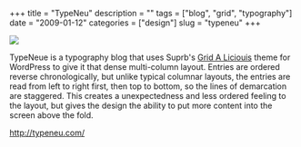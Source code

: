 +++
title = "TypeNeu"
description = ""
tags = ["blog", "grid", "typography"]
date = "2009-01-12"
categories = ["design"]
slug = "typeneu"
+++


 

  <div id="screens-thumbs" class="clearfix">
    <div class="txt-center" id="design-submission"><a href="http://typeneu.com/"><img id='bluga-thumbnail-1444' class='bluga-thumbnail large' src='//media.konigi.com/bluga/
wt496b3259a2a81_0.jpg'/></a></div>  
  </div>   
<p>TypeNeue is a typography blog that uses Suprb's <a href="http://suprb.com/grid-a-licious/">Grid A Liciouis</a> theme for WordPress to give it that dense multi-column layout. Entries are ordered reverse chronologically, but unlike typical columnar layouts, the entries are read from left to right first, then top to bottom, so the lines of demarcation are staggered. This creates a unexpectedness and less ordered feeling to the layout, but gives the design the ability to put more content into the screen above the fold.</p>
<p><a href="http://typeneu.com/">http://typeneu.com/</a></p>




